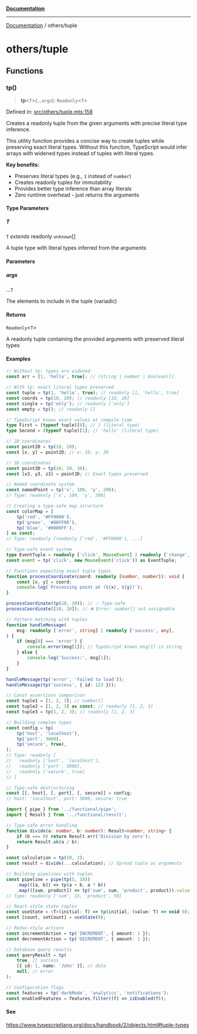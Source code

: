 [**Documentation**](../README.md)

---

[Documentation](../README.md) / others/tuple

# others/tuple

## Functions

### tp()

> **tp**\<`T`\>(...`args`): `Readonly`\<`T`\>

Defined in: [src/others/tuple.mts:158](https://github.com/noshiro-pf/ts-data-forge/blob/main/src/others/tuple.mts#L158)

Creates a readonly tuple from the given arguments with precise literal type inference.

This utility function provides a concise way to create tuples while preserving
exact literal types. Without this function, TypeScript would infer arrays with
widened types instead of tuples with literal types.

**Key benefits:**

- Preserves literal types (e.g., `1` instead of `number`)
- Creates readonly tuples for immutability
- Provides better type inference than array literals
- Zero runtime overhead - just returns the arguments

#### Type Parameters

##### T

`T` _extends_ readonly `unknown`[]

A tuple type with literal types inferred from the arguments

#### Parameters

##### args

...`T`

The elements to include in the tuple (variadic)

#### Returns

`Readonly`\<`T`\>

A readonly tuple containing the provided arguments with preserved literal types

#### Examples

```typescript
// Without tp: types are widened
const arr = [1, 'hello', true]; // (string | number | boolean)[]

// With tp: exact literal types preserved
const tuple = tp(1, 'hello', true); // readonly [1, 'hello', true]
const coords = tp(10, 20); // readonly [10, 20]
const single = tp('only'); // readonly ['only']
const empty = tp(); // readonly []

// TypeScript knows exact values at compile time
type First = (typeof tuple)[0]; // 1 (literal type)
type Second = (typeof tuple)[1]; // 'hello' (literal type)
```

```typescript
// 2D coordinates
const point2D = tp(10, 20);
const [x, y] = point2D; // x: 10, y: 20

// 3D coordinates
const point3D = tp(10, 20, 30);
const [x3, y3, z3] = point3D; // Exact types preserved

// Named coordinate system
const namedPoint = tp('x', 100, 'y', 200);
// Type: readonly ['x', 100, 'y', 200]
```

```typescript
// Creating a type-safe map structure
const colorMap = [
    tp('red', '#FF0000'),
    tp('green', '#00FF00'),
    tp('blue', '#0000FF'),
] as const;
// Type: readonly [readonly ['red', '#FF0000'], ...]

// Type-safe event system
type EventTuple = readonly ['click', MouseEvent] | readonly ['change', Event];
const event = tp('click', new MouseEvent('click')) as EventTuple;
```

```typescript
// Functions expecting exact tuple types
function processCoordinate(coord: readonly [number, number]): void {
    const [x, y] = coord;
    console.log(`Processing point at (${x}, ${y})`);
}

processCoordinate(tp(10, 20)); // ✅ Type-safe
processCoordinate([10, 20]); // ❌ Error: number[] not assignable

// Pattern matching with tuples
function handleMessage(
    msg: readonly ['error', string] | readonly ['success', any],
) {
    if (msg[0] === 'error') {
        console.error(msg[1]); // TypeScript knows msg[1] is string
    } else {
        console.log('Success:', msg[1]);
    }
}

handleMessage(tp('error', 'Failed to load'));
handleMessage(tp('success', { id: 123 }));
```

```typescript
// Const assertions comparison
const tuple1 = [1, 2, 3]; // number[]
const tuple2 = [1, 2, 3] as const; // readonly [1, 2, 3]
const tuple3 = tp(1, 2, 3); // readonly [1, 2, 3]

// Building complex types
const config = tp(
    tp('host', 'localhost'),
    tp('port', 3000),
    tp('secure', true),
);
// Type: readonly [
//   readonly ['host', 'localhost'],
//   readonly ['port', 3000],
//   readonly ['secure', true]
// ]

// Type-safe destructuring
const [[, host], [, port], [, secure]] = config;
// host: 'localhost', port: 3000, secure: true
```

```typescript
import { pipe } from '../functional/pipe';
import { Result } from '../functional/result';

// Type-safe error handling
function divide(a: number, b: number): Result<number, string> {
    if (b === 0) return Result.err('Division by zero');
    return Result.ok(a / b);
}

const calculation = tp(10, 2);
const result = divide(...calculation); // Spread tuple as arguments

// Building pipelines with tuples
const pipeline = pipe(tp(5, 10))
    .map(([a, b]) => tp(a + b, a * b))
    .map(([sum, product]) => tp('sum', sum, 'product', product)).value;
// Type: readonly ['sum', 15, 'product', 50]
```

```typescript
// React-style state tuples
const useState = <T>(initial: T) => tp(initial, (value: T) => void 0);
const [count, setCount] = useState(0);

// Redux-style actions
const incrementAction = tp('INCREMENT', { amount: 1 });
const decrementAction = tp('DECREMENT', { amount: 1 });

// Database query results
const queryResult = tp(
    true, // success
    [{ id: 1, name: 'John' }], // data
    null, // error
);

// Configuration flags
const features = tp('darkMode', 'analytics', 'notifications');
const enabledFeatures = features.filter((f) => isEnabled(f));
```

#### See

https://www.typescriptlang.org/docs/handbook/2/objects.html#tuple-types
